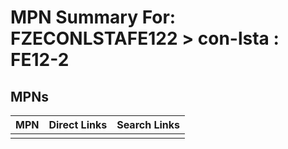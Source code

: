 



# MPN Summary For: FZECONLSTAFE122 > con-lsta : FE12-2

## MPNs
  

|MPN|Direct Links|Search Links|
| :--- | :--- | :--- |
||||
